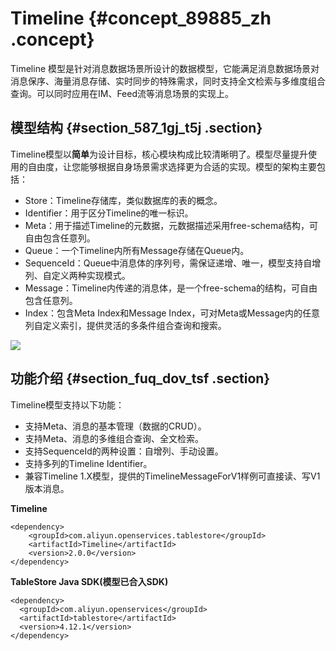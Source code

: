 # Timeline {#concept_89885_zh .concept}

Timeline 模型是针对消息数据场景所设计的数据模型，它能满足消息数据场景对消息保序、海量消息存储、实时同步的特殊需求，同时支持全文检索与多维度组合查询。可以同时应用在IM、Feed流等消息场景的实现上。

## 模型结构 {#section_587_1gj_t5j .section}

Timeline模型以**简单**为设计目标，核心模块构成比较清晰明了。模型尽量提升使用的自由度，让您能够根据自身场景需求选择更为合适的实现。模型的架构主要包括：

-   Store：Timeline存储库，类似数据库的表的概念。
-   Identifier：用于区分Timeline的唯一标识。
-   Meta：用于描述Timeline的元数据，元数据描述采用free-schema结构，可自由包含任意列。
-   Queue：一个Timeline内所有Message存储在Queue内。
-   SequenceId：Queue中消息体的序列号，需保证递增、唯一，模型支持自增列、自定义两种实现模式。
-   Message：Timeline内传递的消息体，是一个free-schema的结构，可自由包含任意列。
-   Index：包含Meta Index和Message Index，可对Meta或Message内的任意列自定义索引，提供灵活的多条件组合查询和搜索。

![](http://static-aliyun-doc.oss-cn-hangzhou.aliyuncs.com/assets/img/20277/156144337547301_zh-CN.png)

## 功能介绍 {#section_fuq_dov_tsf .section}

Timeline模型支持以下功能：

-   支持Meta、消息的基本管理（数据的CRUD）。
-   支持Meta、消息的多维组合查询、全文检索。
-   支持SequenceId的两种设置：自增列、手动设置。
-   支持多列的Timeline Identifier。
-   兼容Timeline 1.X模型，提供的TimelineMessageForV1样例可直接读、写V1版本消息。

 **Timeline** 

``` {#codeblock_guk_aqn_jni}
<dependency>
    <groupId>com.aliyun.openservices.tablestore</groupId>
    <artifactId>Timeline</artifactId>
    <version>2.0.0</version>
</dependency>
```

 **TableStore Java SDK\(模型已合入SDK\)** 

``` {#codeblock_45f_b8g_06h}
<dependency>
  <groupId>com.aliyun.openservices</groupId>
  <artifactId>tablestore</artifactId>
  <version>4.12.1</version>
</dependency>
```

